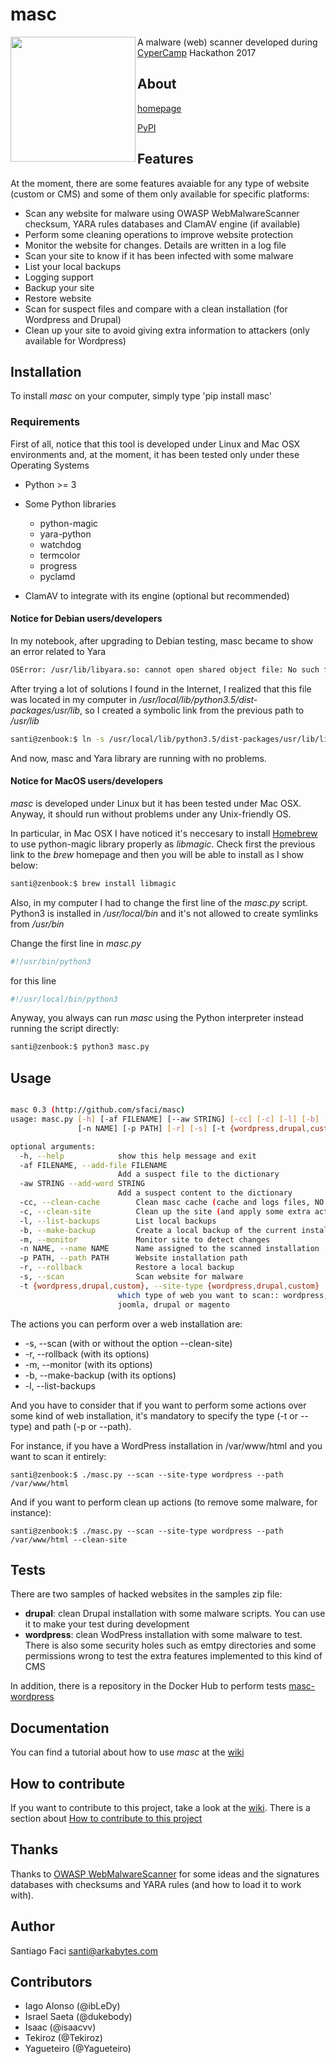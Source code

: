# masc

<img align="left" height="200px" width="200px" src="https://www.arkabytes.com/img/masc.jpg">

A malware (web) scanner developed during [CyperCamp](http://www.cybercamp.es) Hackathon 2017

## About

[homepage](https://sfaci.github.io/masc)

[PyPI](https://pypi.python.org/pypi/masc)

## Features

At the moment, there are some features avaiable for any type of website (custom or CMS) and some of them only available for specific
platforms:

* Scan any website for malware using OWASP WebMalwareScanner checksum, YARA rules databases and ClamAV engine (if available)
* Perform some cleaning operations to improve website protection
* Monitor the website for changes. Details are written in a log file
* Scan your site to know if it has been infected with some malware
* List your local backups
* Logging support
* Backup your site
* Restore website
* Scan for suspect files and compare with a clean installation (for Wordpress and Drupal)
* Clean up your site to avoid giving extra information to attackers (only available for Wordpress)

## Installation

To install _masc_ on your computer, simply type 'pip install masc'

### Requirements

First of all, notice that this tool is developed under Linux and Mac OSX environments and, at the moment, it has been tested only under these Operating Systems

* Python >= 3
* Some Python libraries
  * python-magic
  * yara-python
  * watchdog
  * termcolor
  * progress
  * pyclamd
  
* ClamAV to integrate with its engine (optional but recommended)

#### Notice for Debian users/developers

In my notebook, after upgrading to Debian testing, masc became to show an error related to Yara

```bash
OSError: /usr/lib/libyara.so: cannot open shared object file: No such file or directory
```

After trying a lot of solutions I found in the Internet, I realized that this file was located in my computer in 
_/usr/local/lib/python3.5/dist-packages/usr/lib_, so I created a symbolic link from the previous path to _/usr/lib_

```bash
santi@zenbook:$ ln -s /usr/local/lib/python3.5/dist-packages/usr/lib/libyara.so /usr/lib/libyara.so
```

And now, masc and Yara library are running with no problems.

#### Notice for MacOS users/developers

_masc_ is developed under Linux but it has been tested under Mac OSX. Anyway, it should run without problems under any Unix-friendly OS. 

In particular, in Mac OSX I have noticed it's neccesary to install
[Homebrew](https://brew.sh) to use python-magic library properly as _libmagic_. Check first the previous link to the _brew_ homepage and then
you will be able to install as I show below:

```bash
santi@zenbook:$ brew install libmagic
```

Also, in my computer I had to change the first line of the _masc.py_ script. Python3 is installed in _/usr/local/bin_ and it's not 
allowed to create symlinks from _/usr/bin_ 

Change the first line in _masc.py_

```bash
#!/usr/bin/python3
```

for this line

```bash
#!/usr/local/bin/python3
```

Anyway, you always can run _masc_ using the Python interpreter instead running the script directly:

```bash
santi@zenbook:$ python3 masc.py
```

## Usage

```bash

masc 0.3 (http://github.com/sfaci/masc)
usage: masc.py [-h] [-af FILENAME] [--aw STRING] [-cc] [-c] [-l] [-b] [-m]
               [-n NAME] [-p PATH] [-r] [-s] [-t {wordpress,drupal,custom}]

optional arguments:
  -h, --help            show this help message and exit
  -af FILENAME, --add-file FILENAME   
                        Add a suspect file to the dictionary
  -aw STRING --add-word STRING     
                        Add a suspect content to the dictionary
  -cc, --clean-cache        Clean masc cache (cache and logs files, NO backups)
  -c, --clean-site          Clean up the site (and apply some extra actions to hide information to attackers)
  -l, --list-backups        List local backups
  -b, --make-backup         Create a local backup of the current installation
  -m, --monitor             Monitor site to detect changes
  -n NAME, --name NAME      Name assigned to the scanned installation
  -p PATH, --path PATH      Website installation path
  -r, --rollback            Restore a local backup
  -s, --scan                Scan website for malware
  -t {wordpress,drupal,custom}, --site-type {wordpress,drupal,custom}
                        which type of web you want to scan:: wordpress,
                        joomla, drupal or magento
```

The actions you can perform over a web installation are:

* -s, --scan (with or without the option --clean-site)
* -r, --rollback (with its options)
* -m, --monitor (with its options)
* -b, --make-backup (with its options)
* -l, --list-backups

And you have to consider that if you want to perform some actions over some kind of web installation, it's mandatory to
specify the type (-t or --type) and path (-p or --path).

For instance, if you have a WordPress installation in /var/www/html and you want to scan it entirely:

```
santi@zenbook:$ ./masc.py --scan --site-type wordpress --path /var/www/html
```

And if you want to perform clean up actions (to remove some malware, for instance):

```
santi@zenbook:$ ./masc.py --scan --site-type wordpress --path /var/www/html --clean-site
```

## Tests

There are two samples of hacked websites in the samples zip file:

 * **drupal**: clean Drupal installation with some malware scripts. You can use it to make 
 your test during development
 * **wordpress**: clean WodPress installation with some malware to test. There is also some security holes such as
 emtpy directories and some permissions wrong to test the extra features implemented to this kind of CMS
 
In addition, there is a repository in the Docker Hub to perform tests [masc-wordpress](https://hub.docker.com/r/sfaci/masc-wordpress/)

## Documentation

You can find a tutorial about how to use _masc_ at the [wiki](https://github.com/sfaci/masc/wiki)

## How to contribute

If you want to contribute to this project, take a look at the [wiki](https://github.com/sfaci/masc/wiki). 
There is a section about [How to contribute to this project](https://github.com/sfaci/masc/wiki/How-to-contribute)

## Thanks

Thanks to [OWASP WebMalwareScanner](https://wiki.owasp.org/index.php/OWASP_Web_Malware_Scanner_Project) for some ideas 
and the signatures databases with checksums and YARA
rules (and how to load it to work with). 

## Author

Santiago Faci <santi@arkabytes.com>

## Contributors

 * Iago Alonso (@ibLeDy)
 * Israel Saeta (@dukebody)
 * Isaac (@isaacvv)
 * Tekiroz (@Tekiroz)
 * Yagueteiro (@Yagueteiro)

